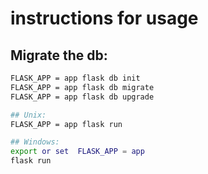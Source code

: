 

# instructions for usage



## Migrate the db:

```sh
FLASK_APP = app flask db init
FLASK_APP = app flask db migrate
FLASK_APP = app flask db upgrade
```

```sh
## Unix:
FLASK_APP = app flask run

## Windows:
export or set  FLASK_APP = app   
flask run
